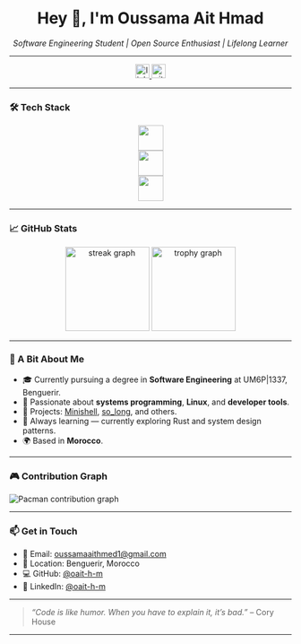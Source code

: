 <h1 align="center">Hey 👋, I'm Oussama Ait Hmad</h1>

<p align="center">
  <i>Software Engineering Student | Open Source Enthusiast | Lifelong Learner</i>
</p>

---

<div align="center">
  <a href="https://www.linkedin.com/in/oait-h-m" target="_blank">
    <img src="https://img.shields.io/static/v1?message=LinkedIn&logo=linkedin&label=&color=0077B5&logoColor=white&labelColor=&style=for-the-badge" height="25" alt="linkedin logo"  />
  </a>
  <a href="https://github.com/oait-h-m" target="_blank">
    <img src="https://img.shields.io/static/v1?message=GitHub&logo=github&label=&color=181717&logoColor=white&labelColor=&style=for-the-badge" height="25" alt="github logo"  />
  </a>
</div>

---

### 🛠️ Tech Stack
<div align="center">
  <img src="https://skillicons.dev/icons?i=c,cpp,bash,python,go,ts,rust" height="45" />
  <br />
  <img src="https://skillicons.dev/icons?i=nextjs,nestjs,tailwind,graphql" height="45" />
  <br />
  <img src="https://skillicons.dev/icons?i=linux,docker,git,aws" height="45" />
</div>

---

### 📈 GitHub Stats

<div align="center">
  <img src="https://streak-stats.demolab.com?user=oait-h-m&locale=en&mode=daily&theme=dracula&hide_border=false&border_radius=5" height="150" alt="streak graph"  />
  <img src="https://github-profile-trophy.vercel.app/?username=oait-h-m&theme=dracula&margin-w=10&margin-h=10" height="150" alt="trophy graph"  />
</div>

---

### 🧠 A Bit About Me

- 🎓 Currently pursuing a degree in **Software Engineering** at UM6P|1337, Benguerir.
- 🚀 Passionate about **systems programming**, **Linux**, and **developer tools**.
- 🧪 Projects: [Minishell](https://github.com/oait-h-m/minishell), [so_long](https://github.com/oait-h-m/so_long), and others.
- 💬 Always learning — currently exploring Rust and system design patterns.
- 🌍 Based in **Morocco**.

---

### 🎮 Contribution Graph
<picture>
  <source media="(prefers-color-scheme: dark)" srcset="https://raw.githubusercontent.com/oait-h-m/oait-h-m/output/pacman-contribution-graph-dark.svg">
  <source media="(prefers-color-scheme: light)" srcset="https://raw.githubusercontent.com/oait-h-m/oait-h-m/output/pacman-contribution-graph.svg">
  <img alt="Pacman contribution graph" src="https://raw.githubusercontent.com/oait-h-m/oait-h-m/output/pacman-contribution-graph.svg">
</picture>

---

### 📫 Get in Touch

- 📧 Email: oussamaaithmed1@gmail.com  
- 📍 Location: Benguerir, Morocco  
- 💻 GitHub: [@oait-h-m](https://github.com/oait-h-m)  
- 🧾 LinkedIn: [@oait-h-m](https://www.linkedin.com/in/oait-h-m)

---

> _“Code is like humor. When you have to explain it, it’s bad.”_ – Cory House

---
